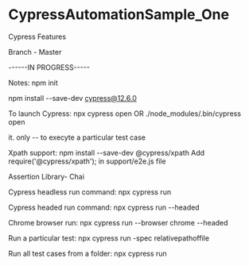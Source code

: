 # CypressAutomationSample_One
Cypress Features

Branch - Master

------IN PROGRESS-----

Notes: npm init

npm install --save-dev cypress@12.6.0

To launch Cypress: 
npx cypress open 
OR
./node_modules/.bin/cypress open

it. only -- to execyte a particular test case

Xpath support: npm install --save-dev @cypress/xpath 
Add require('@cypress/xpath'); in support/e2e.js file

Assertion Library- Chai

Cypress headless run command: npx cypress run 

Cypress headed run command: npx cypress run --headed

Chrome browser run: npx cypress run --browser chrome --headed

Run a particular test: npx cypress run -spec relativepathoffile

Run all test cases from a folder: npx cypress run 

